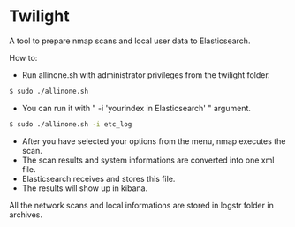 # Twilight

A tool to prepare nmap scans and local user data to Elasticsearch.  
  
  
How to:  
  - Run allinone.sh with administrator privileges from the twilight folder.
```sh
$ sudo ./allinone.sh 
``` 
  - You can run it with " -i 'yourindex in Elasticsearch' " argument.
```sh
$ sudo ./allinone.sh -i etc_log
```
  - After you have selected your options from the menu, nmap executes the scan.  
  - The scan results and system informations are converted into one xml file.  
  - Elasticsearch receives and stores this file.  
  - The results will show up in kibana.  
    
All the network scans and local informations are stored in logstr folder in archives.  
